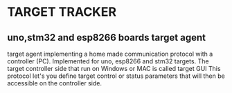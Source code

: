 # TARGET TRACKER
## uno,stm32 and esp8266 boards target agent
target agent implementing a home made communication protocol with a controller (PC).
Implemented for uno, esp8266 and stm32 targets.
The target controller side that run on Windows or MAC is called target GUI
This protocol let's you define target control or status parameters that will then be accessible on the controller side.